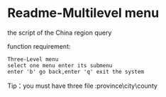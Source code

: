 # Readme-Multilevel menu
the script of the China region query <br />

function requirement: <br />
  
	Three-Level menu 
	select one menu enter its submenu
	enter 'b' go back,enter 'q' exit the system
 
 Tip：you must have three file :province\city\county
